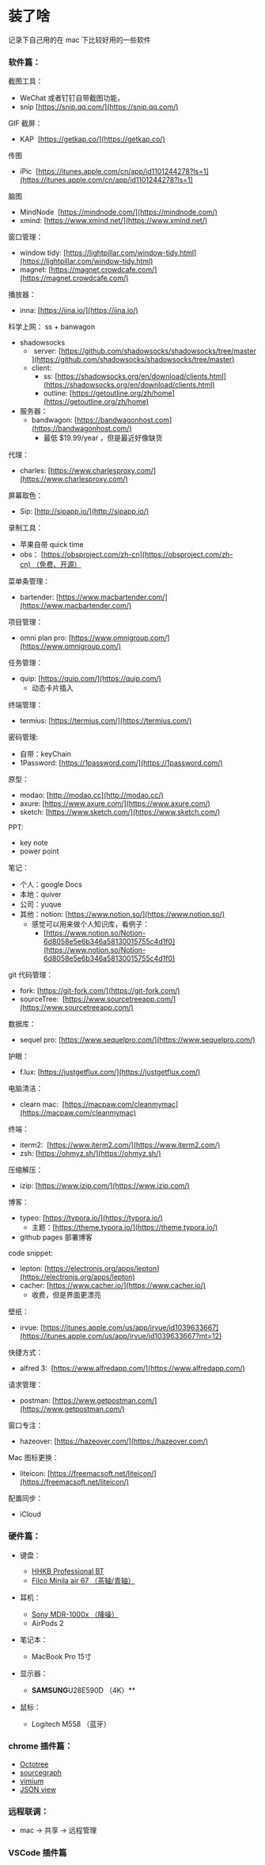 # 装了啥

记录下自己用的在 mac 下比较好用的一些软件

<a name="nsCsU"></a>
### 软件篇：

截图工具：

- WeChat 或者钉钉自带截图功能，
- snip [https://snip.qq.com/](https://snip.qq.com/)

GIF 截屏： 

- KAP  [https://getkap.co/](https://getkap.co/)

传图

- iPic  [https://itunes.apple.com/cn/app/id1101244278?ls=1](https://itunes.apple.com/cn/app/id1101244278?ls=1)

脑图

- MindNode  [https://mindnode.com/](https://mindnode.com/)
- xmind: [https://www.xmind.net/](https://www.xmind.net/)

窗口管理：

- window tidy: [https://lightpillar.com/window-tidy.html](https://lightpillar.com/window-tidy.html)
- magnet: [https://magnet.crowdcafe.com/](https://magnet.crowdcafe.com/)

播放器：

- inna: [https://iina.io/](https://iina.io/)

科学上网： ss + banwagon

- shadowsocks
  -  server: [https://github.com/shadowsocks/shadowsocks/tree/master](https://github.com/shadowsocks/shadowsocks/tree/master)
  - client: 
    - ss: [https://shadowsocks.org/en/download/clients.html](https://shadowsocks.org/en/download/clients.html)
    - outline: [https://getoutline.org/zh/home](https://getoutline.org/zh/home)
- 服务器：
  - bandwagon: [https://bandwagonhost.com](https://bandwagonhost.com/)
    - 最低 $19.99/year ，但是最近好像缺货    

代理：

- charles: [https://www.charlesproxy.com/](https://www.charlesproxy.com/)

屏幕取色：

- Sip: [http://sipapp.io/](http://sipapp.io/)

录制工具：

- 苹果自带 quick time
- obs： [https://obsproject.com/zh-cn](https://obsproject.com/zh-cn) （免费、开源）

菜单条管理：

- bartender: [https://www.macbartender.com/](https://www.macbartender.com/)

项目管理：

- omni plan pro: [https://www.omnigroup.com/](https://www.omnigroup.com/)

任务管理：

- quip: [https://quip.com/](https://quip.com/)
  - 动态卡片插入  

终端管理：

- termius: [https://termius.com/](https://termius.com/)

密码管理:

- 自带：keyChain
- 1Password: [https://1password.com/](https://1password.com/)

原型：

- modao: [http://modao.cc](http://modao.cc/)
- axure: [https://www.axure.com/](https://www.axure.com/)
- sketch: [https://www.sketch.com/](https://www.sketch.com/)

PPT:

- key note
- power point

笔记：

- 个人：google Docs 
- 本地：quiver
- 公司：yuque
- 其他：notion: [https://www.notion.so/](https://www.notion.so/)
  - 感觉可以用来做个人知识库，看例子：
    - [https://www.notion.so/Notion-6d8058e5e6b346a58130015755c4d1f0](https://www.notion.so/Notion-6d8058e5e6b346a58130015755c4d1f0)

git 代码管理：

- fork: [https://git-fork.com/](https://git-fork.com/)
- sourceTree:  [https://www.sourcetreeapp.com/](https://www.sourcetreeapp.com/)

数据库：

- sequel pro: [https://www.sequelpro.com/](https://www.sequelpro.com/)

护眼：

- f.lux: [https://justgetflux.com/](https://justgetflux.com/)

电脑清洁：

- clearn mac:  [https://macpaw.com/cleanmymac](https://macpaw.com/cleanmymac)

终端：

- iterm2:  [https://www.iterm2.com/](https://www.iterm2.com/)
- zsh: [https://ohmyz.sh/](https://ohmyz.sh/)

压缩解压：

- izip: [https://www.izip.com/](https://www.izip.com/)

博客：

- typeo: [https://typora.io/](https://typora.io/)
  - 主题：[https://theme.typora.io/](https://theme.typora.io/)
- github pages 部署博客

code snippet:

- lepton: [https://electronjs.org/apps/lepton](https://electronjs.org/apps/lepton)
- cacher: [https://www.cacher.io/](https://www.cacher.io/)
  - 收费，但是界面更漂亮

壁纸：

- irvue: [https://itunes.apple.com/us/app/irvue/id1039633667](https://itunes.apple.com/us/app/irvue/id1039633667?mt=12)

快捷方式：

- alfred 3:  [https://www.alfredapp.com/](https://www.alfredapp.com/)

请求管理：

- postman: [https://www.getpostman.com/](https://www.getpostman.com/)

窗口专注：

- hazeover: [https://hazeover.com/](https://hazeover.com/)

Mac 图标更换：

- liteicon: [https://freemacsoft.net/liteicon/](https://freemacsoft.net/liteicon/)

配置同步：

- iCloud

<a name="TADB9"></a>
### 硬件篇：

- 键盘：
  - [HHKB Professional BT](https://www.hhkeyboard.com/)
  - [Filco Minila air 67 （茶轴/青轴）](https://item.taobao.com/item.htm?ft=t&spm=a21m2.8958473.0.0.6f746770PhxN5k&id=36400328531)

- 耳机：
  - [Sony MDR-1000x （降噪）](https://www.sony.com/electronics/headband-headphones/mdr-1000x)
  - AirPods 2

- 笔记本：
  - MacBook Pro 15寸

- 显示器：
  - **SAMSUNG**U28E590D （4K）**



- 鼠标：
  - Logitech M558 （蓝牙）

<a name="LPzIk"></a>
### chrome 插件篇：

- [Octotree](https://chrome.google.com/webstore/detail/octotree/bkhaagjahfmjljalopjnoealnfndnagc)
- [sourcegraph](https://chrome.google.com/webstore/detail/sourcegraph/dgjhfomjieaadpoljlnidmbgkdffpack)
- [vimium](https://chrome.google.com/webstore/detail/dbepggeogbaibhgnhhndojpepiihcmeb)
- [JSON view](https://chrome.google.com/webstore/detail/jsonview/chklaanhfefbnpoihckbnefhakgolnmc)

<a name="ZpxO4"></a>
### 远程联调：

- mac -> 共享 -> 远程管理

<a name="ngAtc"></a>
### VSCode 插件篇
